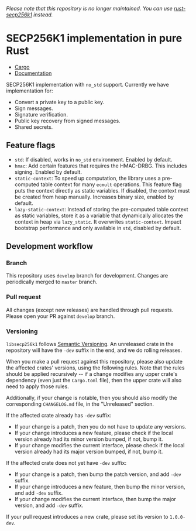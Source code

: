 _Please note that this repository is no longer maintained. You can use [rust-secp256k1](https://crates.io/crates/secp256k1) instead._

# SECP256K1 implementation in pure Rust

* [Cargo](https://crates.io/crates/libsecp256k1)
* [Documentation](https://docs.rs/libsecp256k1)

SECP256K1 implementation with `no_std` support. Currently we have implementation for:

* Convert a private key to a public key.
* Sign messages.
* Signature verification.
* Public key recovery from signed messages.
* Shared secrets.

## Feature flags

* `std`: If disabled, works in `no_std` environment. Enabled by default.
* `hmac`: Add certain features that requires the HMAC-DRBG. This includes
  signing. Enabled by default.
* `static-context`: To speed up computation, the library uses a pre-computed
  table context for many `ecmult` operations. This feature flag puts the context
  directly as static variables. If disabled, the context must be created from
  heap manually. Increases binary size, enabled by default.
* `lazy-static-context`: Instead of storing the pre-computed table context as
  static variables, store it as a variable that dynamically allocates the
  context in heap via `lazy_static`. It overwrites `static-context`. Impact
  bootstrap performance and only available in `std`, disabled by default.

## Development workflow

### Branch

This repository uses `develop` branch for development. Changes are periodically
merged to `master` branch.

### Pull request

All changes (except new releases) are handled through pull requests. Please open
your PR against `develop` branch.

### Versioning

`libsecp256k1` follows [Semantic Versioning](https://semver.org/). An unreleased crate
in the repository will have the `-dev` suffix in the end, and we do rolling
releases.

When you make a pull request against this repository, please also update the
affected crates' versions, using the following rules. Note that the rules should
be applied recursively -- if a change modifies any upper crate's dependency
(even just the `Cargo.toml` file), then the upper crate will also need to apply
those rules.

Additionally, if your change is notable, then you should also modify the
corresponding `CHANGELOG.md` file, in the "Unreleased" section.

If the affected crate already has `-dev` suffix:

* If your change is a patch, then you do not have to update any versions.
* If your change introduces a new feature, please check if the local version
  already had its minor version bumped, if not, bump it.
* If your change modifies the current interface, please check if the local
  version already had its major version bumped, if not, bump it.

If the affected crate does not yet have `-dev` suffix:

* If your change is a patch, then bump the patch version, and add `-dev` suffix.
* If your change introduces a new feature, then bump the minor version, and add
  `-dev` suffix.
* If your change modifies the current interface, then bump the major version,
  and add `-dev` suffix.

If your pull request introduces a new crate, please set its version to
`1.0.0-dev`.
